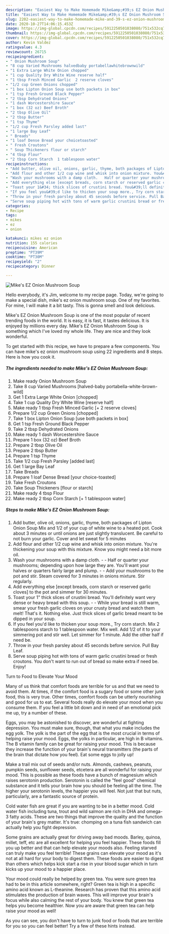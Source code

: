 ```yaml
---
description: "Easiest Way to Make Homemade Mike&amp;#39;s EZ Onion Mushroom Soup"
title: "Easiest Way to Make Homemade Mike&amp;#39;s EZ Onion Mushroom Soup"
slug: 2202-easiest-way-to-make-homemade-mike-and-39-s-ez-onion-mushroom-soup
date: 2020-10-27T14:06:15.453Z
image: https://img-global.cpcdn.com/recipes/5912250501038080/751x532cq70/mikes-ez-onion-mushroom-soup-recipe-main-photo.jpg
thumbnail: https://img-global.cpcdn.com/recipes/5912250501038080/751x532cq70/mikes-ez-onion-mushroom-soup-recipe-main-photo.jpg
cover: https://img-global.cpcdn.com/recipes/5912250501038080/751x532cq70/mikes-ez-onion-mushroom-soup-recipe-main-photo.jpg
author: Kevin Valdez
ratingvalue: 4.3
reviewcount: 26715
recipeingredient:
- " Onion Mushroom Soup"
- "8 cup Varied Mushrooms halvedbaby portabellawhitebrownwild"
- "1 Extra Large White Onion chopped"
- "1 cup Quality Dry White Wine reserve half"
- "1 tbsp Fresh Minced Garlic  2 reserve cloves"
- "1/2 cup Green Onions chopped"
- "1 box Lipton Onion Soup use both packets in box"
- "1 tsp Fresh Ground Black Pepper"
- "2 tbsp Dehydrated Onions"
- "1 dash Worcestershire Sauce"
- "1 box (32 oz) Beef Broth"
- "2 tbsp Olive Oil"
- "2 tbsp Butter"
- "1 tsp Thyme"
- "1/2 cup Fresh Parsley added last"
- "1 large Bay Leaf"
- " Breads"
- "1 loaf Dense Bread your choicetoasted"
- " Fresh Croutons"
- " Soup Thickeners flour or starch"
- "4 tbsp Flour"
- "2 tbsp Corn Starch  1 tablespoon water"
recipeinstructions:
- "Add butter, olive oil, onions, garlic, thyme, both packages of Lipton Onion Soup Mix and 1/2 of your cup of white wine to a heated pot. Cook about 3 minutes or until onions are just slightly translucent. Be careful to not burn your garlic. Cover and let sweat for 5 minutes"
- "Add flour and other 1/2 cup wine and whisk into onion mixture. You&#39;re thickening your soup with this mixture. Know you might need a bit more oil."
- "Wash your mushrooms with a damp cloth.   Half or quarter your mushrooms; depending upon how large they are. You&#39;ll want your halves or quarters fairly large and plump.   Add your mushrooms to the pot and stir. Steam covered for 3 minutes in onions mixture. Stir regularly."
- "Add everything else [except breads, corn starch or reserved garlic cloves] to the pot and simmer for 30 minutes."
- "Toast your 1&#34; thick slices of crustini bread. You&#39;ll definitely want very dense or heavy bread with this soup.                                                                        While your bread is still warm, smear your fresh garlic cloves on your crusty bread and watch them melt! That&#39;s it. Nothing else. Just thick slices of garlic bread meant to be dipped in your soup."
- "If you feel you&#39;d like to thicken your soup more., Try corn starch. Mix 2 tablespoons starch to 1 tablespoon water. Mix well. Add 1/2 of it to your simmering pot and stir well. Let simmer for 1 minute. Add the other half if need be."
- "Throw in your fresh parsley about 45 seconds before service. Pull Bay Leaf."
- "Serve soup piping hot with tons of warm garlic crustini bread or fresh croutons. You don&#39;t want to run out of bread so make extra if need be. Enjoy!"
categories:
- Recipe
tags:
- mikes
- ez
- onion

katakunci: mikes ez onion 
nutrition: 155 calories
recipecuisine: American
preptime: "PT39M"
cooktime: "PT30M"
recipeyield: "2"
recipecategory: Dinner

---
```



![Mike&#39;s EZ Onion Mushroom Soup](https://img-global.cpcdn.com/recipes/5912250501038080/751x532cq70/mikes-ez-onion-mushroom-soup-recipe-main-photo.jpg)

Hello everybody, it's Jim, welcome to my recipe page. Today, we're going to make a special dish, mike&#39;s ez onion mushroom soup. One of my favorites. For mine, I will make it a bit tasty. This is gonna smell and look delicious.



Mike&#39;s EZ Onion Mushroom Soup is one of the most popular of recent trending foods in the world. It is easy, it is fast, it tastes delicious. It is enjoyed by millions every day. Mike&#39;s EZ Onion Mushroom Soup is something which I've loved my whole life. They are nice and they look wonderful.


To get started with this recipe, we have to prepare a few components. You can have mike&#39;s ez onion mushroom soup using 22 ingredients and 8 steps. Here is how you cook it.

<!--inarticleads1-->

##### The ingredients needed to make Mike&#39;s EZ Onion Mushroom Soup:

1. Make ready  Onion Mushroom Soup
1. Take 8 cup Varied Mushrooms [halved-baby portabella-white-brown-wild]
1. Get 1 Extra Large White Onion [chopped]
1. Take 1 cup Quality Dry White Wine [reserve half]
1. Make ready 1 tbsp Fresh Minced Garlic [+ 2 reserve cloves]
1. Prepare 1/2 cup Green Onions [chopped]
1. Take 1 box Lipton Onion Soup [use both packets in box]
1. Get 1 tsp Fresh Ground Black Pepper
1. Take 2 tbsp Dehydrated Onions
1. Make ready 1 dash Worcestershire Sauce
1. Prepare 1 box (32 oz) Beef Broth
1. Prepare 2 tbsp Olive Oil
1. Prepare 2 tbsp Butter
1. Prepare 1 tsp Thyme
1. Take 1/2 cup Fresh Parsley [added last]
1. Get 1 large Bay Leaf
1. Take  Breads
1. Prepare 1 loaf Dense Bread [your choice-toasted]
1. Take  Fresh Croutons
1. Take  Soup Thickeners [flour or starch]
1. Make ready 4 tbsp Flour
1. Make ready 2 tbsp Corn Starch [+ 1 tablespoon water]




<!--inarticleads2-->

##### Steps to make Mike&#39;s EZ Onion Mushroom Soup:

1. Add butter, olive oil, onions, garlic, thyme, both packages of Lipton Onion Soup Mix and 1/2 of your cup of white wine to a heated pot. Cook about 3 minutes or until onions are just slightly translucent. Be careful to not burn your garlic. Cover and let sweat for 5 minutes
1. Add flour and other 1/2 cup wine and whisk into onion mixture. You&#39;re thickening your soup with this mixture. Know you might need a bit more oil.
1. Wash your mushrooms with a damp cloth.  -  - Half or quarter your mushrooms; depending upon how large they are. You&#39;ll want your halves or quarters fairly large and plump.  -  - Add your mushrooms to the pot and stir. Steam covered for 3 minutes in onions mixture. Stir regularly.
1. Add everything else [except breads, corn starch or reserved garlic cloves] to the pot and simmer for 30 minutes.
1. Toast your 1&#34; thick slices of crustini bread. You&#39;ll definitely want very dense or heavy bread with this soup.          -                                                               - While your bread is still warm, smear your fresh garlic cloves on your crusty bread and watch them melt! That&#39;s it. Nothing else. Just thick slices of garlic bread meant to be dipped in your soup.
1. If you feel you&#39;d like to thicken your soup more., Try corn starch. Mix 2 tablespoons starch to 1 tablespoon water. Mix well. Add 1/2 of it to your simmering pot and stir well. Let simmer for 1 minute. Add the other half if need be.
1. Throw in your fresh parsley about 45 seconds before service. Pull Bay Leaf.
1. Serve soup piping hot with tons of warm garlic crustini bread or fresh croutons. You don&#39;t want to run out of bread so make extra if need be. Enjoy!




Turn to Food to Elevate Your Mood


Many of us think that comfort foods are terrible for us and that we need to avoid them. At times, if the comfort food is a sugary food or some other junk food, this is very true. Other times, comfort foods can be utterly nourishing and good for us to eat. Several foods really do elevate your mood when you consume them. If you feel a little bit down and in need of an emotional pick me up, try a number of these.

Eggs, you may be astonished to discover, are wonderful at fighting depression. You must make sure, though, that what you make includes the egg yolk. The yolk is the part of the egg that is the most crucial in terms of helping raise your mood. Eggs, the yolks in particular, are high in B vitamins. The B vitamin family can be great for raising your mood. This is because they increase the function of your brain's neural transmitters (the parts of the brain that dictate how you feel). Eat some eggs to jolly up!

Make a trail mix out of seeds and/or nuts. Almonds, cashews, peanuts, pumpkin seeds, sunflower seeds, etcetera are all wonderful for raising your mood. This is possible as these foods have a bunch of magnesium which raises serotonin production. Serotonin is called the "feel good" chemical substance and it tells your brain how you should be feeling all the time. The higher your serotonin levels, the happier you will feel. Not just that but nuts, particularly, are a fantastic source of protein.

Cold water fish are great if you are wanting to be in a better mood. Cold water fish including tuna, trout and wild salmon are rich in DHA and omega-3 fatty acids. These are two things that improve the quality and the function of your brain's grey matter. It's true: chomping on a tuna fish sandwich can actually help you fight depression. 

Some grains are actually great for driving away bad moods. Barley, quinoa, millet, teff, etc are all excellent for helping you feel happier. These foods fill you up better and that can help elevate your moods also. Feeling starved can truly make you feel terrible! These grains can elevate your mood as it's not at all hard for your body to digest them. These foods are easier to digest than others which helps kick start a rise in your blood sugar which in turn kicks up your mood to a happier place.

Your mood could really be helped by green tea. You were sure green tea had to be in this article somewhere, right? Green tea is high in a specific amino acid known as L-theanine. Research has proven that this amino acid stimulates the production of brain waves. This will improve your brain's focus while also calming the rest of your body. You knew that green tea helps you become healthier. Now you are aware that green tea can help raise your mood as well!

As you can see, you don't have to turn to junk food or foods that are terrible for you so you can feel better! Try  a few  of  these  hints  instead.

